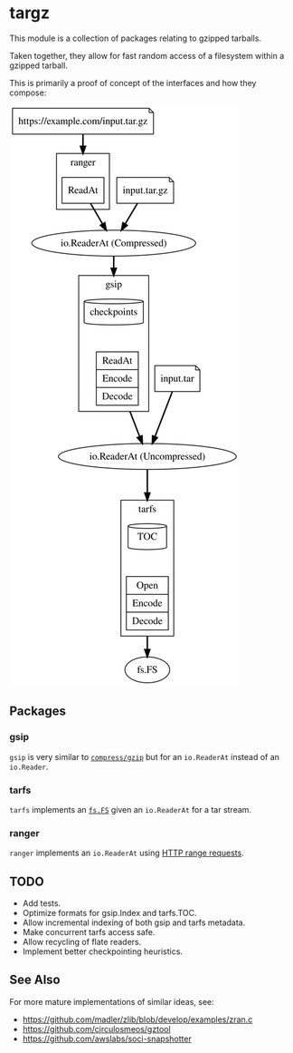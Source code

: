 # targz

This module is a collection of packages relating to gzipped tarballs.

Taken together, they allow for fast random access of a filesystem within a gzipped tarball.

This is primarily a proof of concept of the interfaces and how they compose:

<img src="./doc/viz.svg">

## Packages

### gsip

`gsip` is very similar to [`compress/gzip`](https://pkg.go.dev/compress/gzip) but for an `io.ReaderAt` instead of an `io.Reader`.

### tarfs

`tarfs` implements an [`fs.FS`](https://pkg.go.dev/io/fs#FS) given an `io.ReaderAt` for a tar stream.

### ranger

`ranger` implements an `io.ReaderAt` using [HTTP range requests](https://developer.mozilla.org/en-US/docs/Web/HTTP/Range_requests).

## TODO

* Add tests.
* Optimize formats for gsip.Index and tarfs.TOC.
* Allow incremental indexing of both gsip and tarfs metadata.
* Make concurrent tarfs access safe.
* Allow recycling of flate readers.
* Implement better checkpointing heuristics.

## See Also

For more mature implementations of similar ideas, see:

* https://github.com/madler/zlib/blob/develop/examples/zran.c
* https://github.com/circulosmeos/gztool
* https://github.com/awslabs/soci-snapshotter
